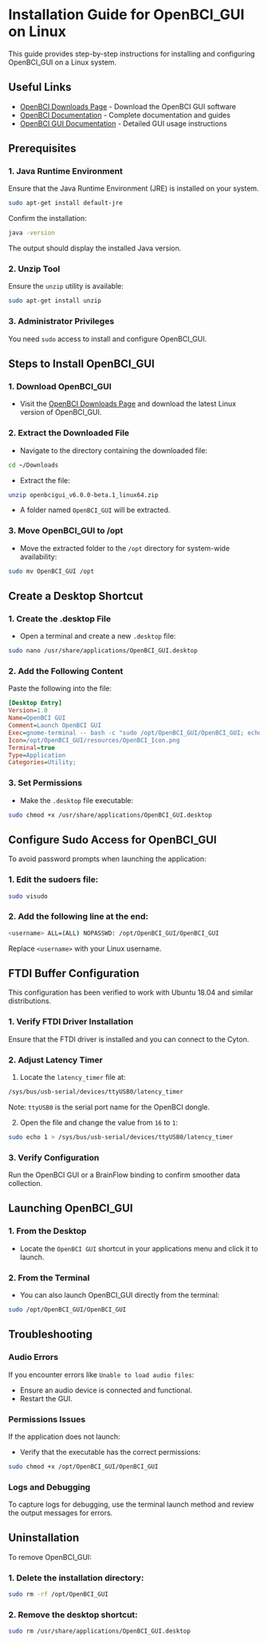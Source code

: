 # Installation Guide for OpenBCI_GUI on Linux

This guide provides step-by-step instructions for installing and configuring OpenBCI_GUI on a Linux system.

## Useful Links
* [OpenBCI Downloads Page](https://openbci.com/downloads) - Download the OpenBCI GUI software
* [OpenBCI Documentation](https://docs.openbci.com/) - Complete documentation and guides
* [OpenBCI GUI Documentation](https://docs.openbci.com/Software/OpenBCISoftware/GUIDocs/) - Detailed GUI usage instructions

## Prerequisites

### 1. Java Runtime Environment
Ensure that the Java Runtime Environment (JRE) is installed on your system.

```bash
sudo apt-get install default-jre
```

Confirm the installation:
```bash
java -version
```

The output should display the installed Java version.

### 2. Unzip Tool
Ensure the `unzip` utility is available:

```bash
sudo apt-get install unzip
```

### 3. Administrator Privileges
You need `sudo` access to install and configure OpenBCI_GUI.

## Steps to Install OpenBCI_GUI

### 1. Download OpenBCI_GUI
* Visit the [OpenBCI Downloads Page](https://openbci.com/downloads) and download the latest Linux version of OpenBCI_GUI.


### 2. Extract the Downloaded File
* Navigate to the directory containing the downloaded file:

```bash
cd ~/Downloads
```

* Extract the file:

```bash
unzip openbcigui_v6.0.0-beta.1_linux64.zip
```

* A folder named `OpenBCI_GUI` will be extracted.

### 3. Move OpenBCI_GUI to /opt
* Move the extracted folder to the `/opt` directory for system-wide availability:

```bash
sudo mv OpenBCI_GUI /opt
```

## Create a Desktop Shortcut

### 1. Create the .desktop File
* Open a terminal and create a new `.desktop` file:

```bash
sudo nano /usr/share/applications/OpenBCI_GUI.desktop
```

### 2. Add the Following Content
Paste the following into the file:

```ini
[Desktop Entry]
Version=1.0
Name=OpenBCI GUI
Comment=Launch OpenBCI GUI
Exec=gnome-terminal -- bash -c "sudo /opt/OpenBCI_GUI/OpenBCI_GUI; echo 'Press Enter to close...' && read; exec bash"
Icon=/opt/OpenBCI_GUI/resources/OpenBCI_Icon.png
Terminal=true
Type=Application
Categories=Utility;
```

### 3. Set Permissions
* Make the `.desktop` file executable:

```bash
sudo chmod +x /usr/share/applications/OpenBCI_GUI.desktop
```

## Configure Sudo Access for OpenBCI_GUI

To avoid password prompts when launching the application:

### 1. Edit the sudoers file:
```bash
sudo visudo
```

### 2. Add the following line at the end:
```bash
<username> ALL=(ALL) NOPASSWD: /opt/OpenBCI_GUI/OpenBCI_GUI
```
Replace `<username>` with your Linux username.

## FTDI Buffer Configuration

This configuration has been verified to work with Ubuntu 18.04 and similar distributions.

### 1. Verify FTDI Driver Installation
Ensure that the FTDI driver is installed and you can connect to the Cyton.

### 2. Adjust Latency Timer
1. Locate the `latency_timer` file at:
```bash
/sys/bus/usb-serial/devices/ttyUSB0/latency_timer
```
Note: `ttyUSB0` is the serial port name for the OpenBCI dongle.

2. Open the file and change the value from `16` to `1`:
```bash
sudo echo 1 > /sys/bus/usb-serial/devices/ttyUSB0/latency_timer
```

### 3. Verify Configuration
Run the OpenBCI GUI or a BrainFlow binding to confirm smoother data collection.

## Launching OpenBCI_GUI

### 1. From the Desktop
* Locate the `OpenBCI GUI` shortcut in your applications menu and click it to launch.

### 2. From the Terminal
* You can also launch OpenBCI_GUI directly from the terminal:

```bash
sudo /opt/OpenBCI_GUI/OpenBCI_GUI
```

## Troubleshooting

### Audio Errors
If you encounter errors like `Unable to load audio files`:
* Ensure an audio device is connected and functional.
* Restart the GUI.

### Permissions Issues
If the application does not launch:
* Verify that the executable has the correct permissions:

```bash
sudo chmod +x /opt/OpenBCI_GUI/OpenBCI_GUI
```

### Logs and Debugging
To capture logs for debugging, use the terminal launch method and review the output messages for errors.

## Uninstallation

To remove OpenBCI_GUI:

### 1. Delete the installation directory:
```bash
sudo rm -rf /opt/OpenBCI_GUI
```

### 2. Remove the desktop shortcut:
```bash
sudo rm /usr/share/applications/OpenBCI_GUI.desktop
```